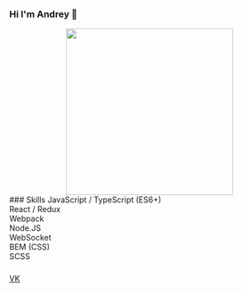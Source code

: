 ### Hi I'm Andrey 👋
<div id="header" align="center">
  <img src="https://media.giphy.com/media/MWRiRARGbMKBnErBHX/giphy.gif" width="300"/>
</div>
### Skills
JavaScript / TypeScript (ES6+)<br/>
React / Redux<br/>
Webpack<br/>
Node.JS<br/>
WebSocket<br/>
BEM (CSS)<br/>
SCSS<br/>


### 
[VK](https://vk.com/begi_bratishka)

